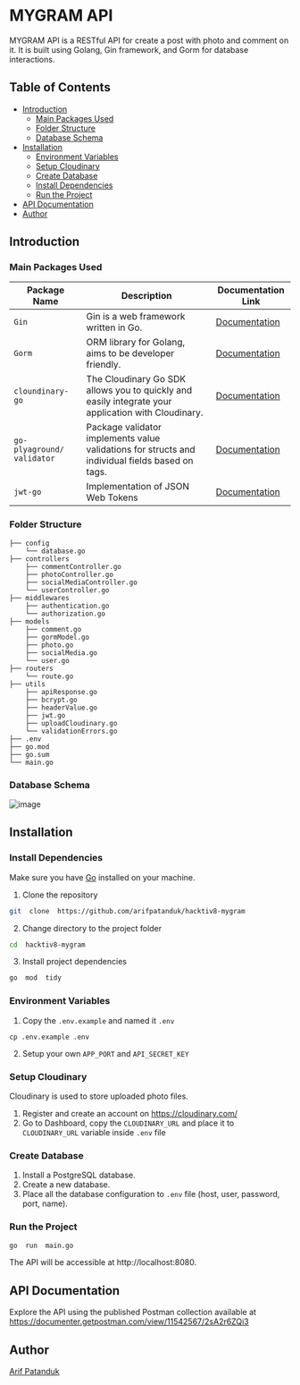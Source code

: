 # MYGRAM API

MYGRAM API is a RESTful API for create a post with photo and comment on it. It is built using Golang, Gin framework, and Gorm for database interactions.

## Table of Contents
- [Introduction](#introduction)
  - [Main Packages Used](#main-packages-used)
  - [Folder Structure](#folder-structure)
  - [Database Schema](#database-schema)
- [Installation](#installation)
  - [Environment Variables](#environment-variables)
  - [Setup Cloudinary](#setup-cloudinary)
  - [Create Database](#create-database)
  - [Install Dependencies](#install-dependencies)
  - [Run the Project](#run-the-project)
- [API Documentation](#api-documentation)
- [Author](#author)

## Introduction
### Main Packages Used
| Package Name | Description | Documentation Link |
|--------------|-------------|---------------------|
| `Gin` | Gin is a web framework written in Go. | [Documentation](https://github.com/gin-gonic/gin) |
| `Gorm` | ORM library for Golang, aims to be developer friendly. | [Documentation](https://github.com/go-gorm/gorm) |
| `cloundinary-go` | The Cloudinary Go SDK allows you to quickly and easily integrate your application with Cloudinary. | [Documentation](https://github.com/cloudinary/cloudinary-go) |
| `go-plyaground/ validator` | Package validator implements value validations for structs and individual fields based on tags. | [Documentation](https://github.com/go-playground/validator) |
| `jwt-go` | Implementation of JSON Web Tokens | [Documentation](https://github.com/dgrijalva/jwt-go) |

### Folder Structure
```
├── config
    └── database.go
├── controllers
    ├── commentController.go
    ├── photoController.go
    ├── socialMediaController.go
    └── userController.go
├── middlewares
    ├── authentication.go
    └── authorization.go
├── models
    ├── comment.go
    ├── gormModel.go
    ├── photo.go
    ├── socialMedia.go
    └── user.go
├── routers
    └── route.go
├── utils
    ├── apiResponse.go
    ├── bcrypt.go
    ├── headerValue.go
    ├── jwt.go
    ├── uploadCloudinary.go
    └── validationErrors.go
├── .env
├── go.mod
├── go.sum
└── main.go
```
### Database Schema
![image](https://github.com/arifpatanduk/hacktiv8-mygram/assets/57590616/8b4796a3-266f-4223-9fa5-446e6bf372d5)


## Installation

### Install Dependencies

Make sure you have [Go](https://golang.org/dl/) installed on your machine.

1. Clone the repository

```bash
git  clone  https://github.com/arifpatanduk/hacktiv8-mygram
```

2. Change directory to the project folder

```bash
cd  hacktiv8-mygram
```

3. Install project dependencies

```bash
go  mod  tidy
```

### Environment Variables
1. Copy the `.env.example` and named it `.env`
```
cp .env.example .env
```

2. Setup your own `APP_PORT` and `API_SECRET_KEY` 

### Setup Cloudinary
Cloudinary is used to store uploaded photo files.
1. Register and create an account on https://cloudinary.com/
2. Go to Dashboard, copy the `CLOUDINARY_URL` and place it to `CLOUDINARY_URL` variable inside `.env` file

### Create Database

1. Install a PostgreSQL database.
2. Create a new database.
3. Place all the database configuration to `.env` file (host, user, password, port, name).


### Run the Project

```bash
go  run  main.go
```

The API will be accessible at http://localhost:8080.

## API Documentation
  Explore the API using the published Postman collection available at https://documenter.getpostman.com/view/11542567/2sA2r6ZQi3

## Author

[Arif Patanduk](https://github.com/arifpatanduk)
